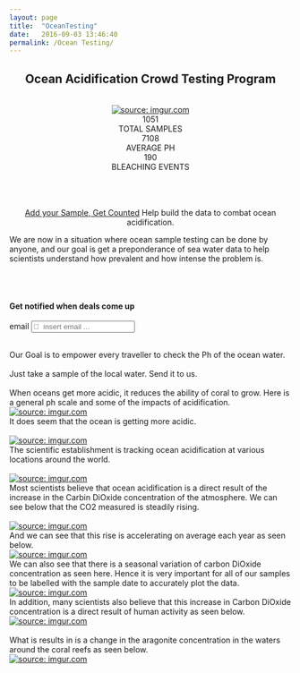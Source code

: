 ```yaml
---
layout: page
title:  "OceanTesting"
date:   2016-09-03 13:46:40
permalink: /Ocean Testing/
---
```


<div align="center">
     <h2>Ocean Acidification Crowd Testing Program</h2><br>
        <a href="http://imgur.com/bCJOEXD"><img src="http://i.imgur.com/bCJOEXD.gif" title="source: imgur.com" /></a><br>
<div style="clear:both"></div>
<div id="talkbubble"><span class="count"> 1051</span><br>TOTAL SAMPLES</div>
<div id="talkbubble0"><span class="count">7108</span><br>AVERAGE PH</div>
<div id="talkbubble1"><span class="count">190</span><br>BLEACHING EVENTS</div>
<br/>
<br/>
<br/>
 </div>
 <p> </p>
<p>    
<div align="center">
<a class="linker" href="http://www.CRISTALjourneys.com/testing-details.md"  target="_blank">Add your Sample, Get Counted</a>
Help build the data to combat ocean acidification.
</div>
</p>

We are now in a situation where ocean sample testing can be done by anyone, and our goal is get a preponderance of sea water data to help scientists understand how prevalent and how intense the problem is.
<script>
$('.count').each(function () {
    $(this).prop('Counter',0).animate({
        Counter: $(this).text()
    }, {
        duration: 4000,
        easing: 'swing',
        step: function (now) {
            $(this).text(Math.ceil(now));
        }
    });
});
</script>
<br>
<br>
<p> </p>
<div id="formContent">
  <h4>Get notified when deals come up</h4>
  <form action="">
  <label for="emailAddress">email</label>
  <input type="text" class="fontAwesome" name="emailAddress" placeholder="&#xf0e0;  insert email ..." value="">
  </form>
  </div>
<br>
Our Goal is to empower every traveller to check the Ph of the ocean water. <br>
<br>
Just take a sample of the local water.  Send it to us.<br>
<br>
When oceans get more acidic, it reduces the ability of coral to grow. Here is a general ph scale and some of the impacts of acidification.<br>
<a href="http://imgur.com/vPTjs4h"><img src="http://i.imgur.com/vPTjs4h.png" title="source: imgur.com" /></a><br>
It does seem that the ocean is getting more acidic.<br>
<br>
<a href="http://imgur.com/bBtZbAu"><img src="http://i.imgur.com/bBtZbAu.jpg" title="source: imgur.com" /></a>
<br>
The scientific establishment is tracking ocean acidification at various locations around the world.<br>
<br>
<a href="http://imgur.com/KQi641Z"><img src="http://i.imgur.com/KQi641Z.png" title="source: imgur.com" /></a>
<br>
Most scientists believe that ocean acidification is a direct result of the increase in the Carbin DiOxide concentration of the atmosphere. We can see below that the CO2 measured is steadily rising.<br>
<br>
<a href="http://imgur.com/3HRmhs7"><img src="http://i.imgur.com/3HRmhs7.png" title="source: imgur.com" /></a>
<br>
And we can see that this rise is accelerating on average each year as seen below.<br>
<a href="http://imgur.com/URVtWd4"><img src="http://i.imgur.com/URVtWd4.png" title="source: imgur.com" /></a>
<br>
We can also see that there is a seasonal variation of carbon DiOxide concentration as seen here. Hence it is very important for all of our samples to be labelled with the sample date to accurately plot the data.<br>
<a href="http://imgur.com/rRN307T"><img src="http://i.imgur.com/rRN307T.png" title="source: imgur.com" /></a>
<br>
In addition, many scientists also believe that this increase in Carbon DiOxide concentration is a direct result of human activity as seen below.<br>
<a href="http://imgur.com/zzSpSts"><img src="http://i.imgur.com/zzSpSts.png" title="source: imgur.com" /></a><br>
<br>
What is results in is a change in the aragonite concentration in the waters around the coral reefs as seen below.<br>
<a href="http://imgur.com/gG6fgna"><img src="http://i.imgur.com/gG6fgna.png" title="source: imgur.com" /></a>


